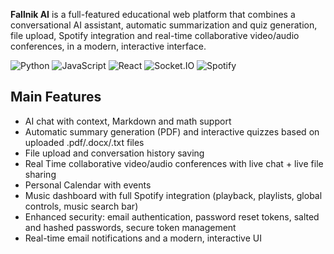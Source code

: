 **Fallnik AI** is a full-featured educational web platform that combines a conversational AI assistant, automatic summarization and quiz generation, file upload, Spotify integration and real-time collaborative video/audio conferences, in a modern, interactive interface.

![Python](https://img.shields.io/badge/Python-3.10%2B-blue.svg)
![JavaScript](https://img.shields.io/badge/JavaScript-ES6%2B-yellow)
![React](https://img.shields.io/badge/React-19-blue)
![Socket.IO](https://img.shields.io/badge/Socket.IO-4.x-black)
![Spotify](https://img.shields.io/badge/Spotify-API-green)

## Main Features
- AI chat with context, Markdown and math support
- Automatic summary generation (PDF) and interactive quizzes based on uploaded .pdf/.docx/.txt files
- File upload and conversation history saving
- Real Time collaborative video/audio conferences with live chat + live file sharing
- Personal Calendar with events
- Music dashboard with full Spotify integration (playback, playlists, global controls, music search bar)
- Enhanced security: email authentication, password reset tokens, salted and hashed passwords, secure token management
- Real-time email notifications and a modern, interactive UI
